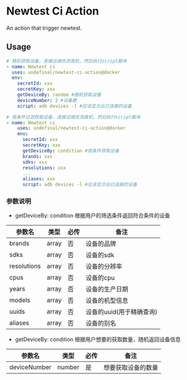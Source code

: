 # Newtest Ci Action

An action that trigger newtest.

## Usage

```yaml
# 随机获取设备，连接远端优测真机，然后执行script脚本
- name: Newtest ci
  uses: undefinal/newtest-ci-action@docker
  env:
    secretId: xxx
    secretKey: xxx
    getDeviceBy: random #随机获取设备
    deviceNumber: 2 #设备数
    script: adb devices -l #应该显示出已连接的设备

# 按条件过滤获取设备，连接远端优测真机，然后执行script脚本
- name: Newtest ci
    uses: undefinal/newtest-ci-action@docker
    env:
      secretId: xxx
      secretKey: xxx
      getDeviceBy: condition #按条件获取设备
      brands: xxx 
      sdks: xxx
      resolutions: xxx
      ...
      aliases: xxx
      script: adb devices -l #应该显示出已连接的设备
```

### 参数说明
- getDeviceBy: condition 根据用户的筛选条件返回符合条件的设备

|参数名|类型|必传|备注|
|-|-|-|-|
|brands|array|否|设备的品牌|
|sdks|array|否|设备的sdk|
|resolutions|array|否|设备的分辨率|
|cpus|array|否|设备的cpu|
|years|array|否|设备的生产日期|
|models|array|否|设备的机型信息|
|uuids|array|否|设备的uuid(用于精确查询)|
|aliases|array|否|设备的别名|

- getDeviceBy: condition 根据用户想要的获取数量，随机返回设备信息

|参数名|类型|必传|备注|
|-|-|-|-|
|deviceNumber|number|是|想要获取设备的数量|

